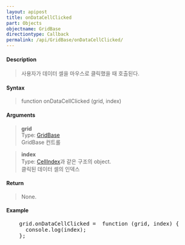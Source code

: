 ```yaml
---
layout: apipost
title: onDataCellClicked
part: Objects
objectname: GridBase
directiontype: Callback
permalink: /api/GridBase/onDataCellClicked/
---
```



#### Description

> 사용자가 데이터 셀을 마우스로 클릭했을 때 호출된다.   

#### Syntax

> function onDataCellClicked (grid, index)  

#### Arguments

> **grid**  
> Type: [GridBase](/api/GridBase/)  
> GridBase 컨트롤  

> **index**  
> Type: [CellIndex](/api/types/CellIndex/)과 같은 구조의 object.  
> 클릭된 데이터 셀의 인덱스  

#### Return

> None.  

#### Example

<pre class="prettyprint">
    grid.onDataCellClicked =  function (grid, index) {
      console.log(index);
    };
</pre>

